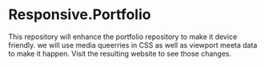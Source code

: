# Responsive.Portfolio

This repository will enhance the portfolio repository to make it device friendly. we will use media queerries in CSS as well as viewport meeta data to make it happen. 
Visit the resulting website to see those changes.
